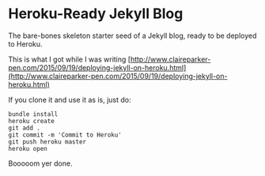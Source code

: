 # Heroku-Ready Jekyll Blog

The bare-bones skeleton starter seed of a Jekyll blog, ready to be deployed to Heroku.

This is what I got while I was writing [http://www.claireparker-pen.com/2015/09/19/deploying-jekyll-on-heroku.html](http://www.claireparker-pen.com/2015/09/19/deploying-jekyll-on-heroku.html)

If you clone it and use it as is, just do:

```
bundle install
heroku create
git add .
git commit -m 'Commit to Heroku'
git push heroku master
heroku open
```

Booooom yer done.
